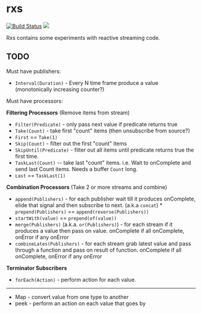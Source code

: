 # rxs

[![Build Status](https://secure.travis-ci.org/realityforge-experiments/rxs.png?branch=master)](http://travis-ci.org/realityforge-experiments/rxs)
[<img src="https://img.shields.io/maven-central/v/org.realityforge.rxs/rxs.svg?label=latest%20release"/>](http://search.maven.org/#search%7Cga%7C1%7Cg%3A%22org.realityforge.rxs%22%20a%3A%22rxs%22)

Rxs contains some experiments with reactive streaming code.


## TODO

Must have publishers:
* `Interval(Duration)` - Every N time frame produce a value (monotonically increasing counter?)

Must have processors:

**Filtering Processors** (Remove items from stream)

* `Filter(Predicate)` - only pass next value if predicate returns true
* `Take(Count)` - take first "count" items (then unsubscribe from source?)
* `First` == `Take(1)`
* `Skip(Count)` - filter out the first "count" items
* `SkipUntil(Predicate)` - filter out all items until predicate returns true the first time.
* `TaskLast(Count)` -- take last "count" items. i.e. Wait to onComplete and send last Count items. Needs a buffer `Count` long.
* `Last` == `TaskLast(1)`

**Combination Processors** (Take 2 or more streams and combine)

* `append(Publishers)` - for each publisher wait till it produces onComplete, elide that signal and then
                       subscribe to next. (a.k.a `concat`)
*` prepend(Publishers)` == `append(reverse(Publishers))`
* `startWith(value)` == `prepend(of(value))`
* `merge(Publishers)` (a.k.a. `or(Publishers)`) - for each stream if it produces a value then pass on value. onComplete if all onComplete, onError if any onError
* `combineLates(Publishers)` - for each stream grab latest value and pass through a function and pass on result of function. onComplete if all onComplete, onError if any onError

**Terminator Subscribers**

* `forEach(Action)` - perform action for each value.

-----

* Map - convert value from one type to another
* peek - perform an action on each value that goes by
